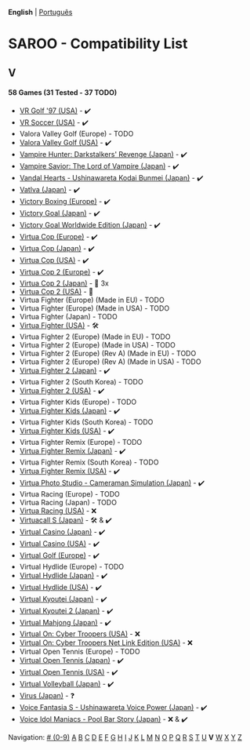 **English** | [Português](../pt-br/V.md)

# SAROO - Compatibility List

## V

#### 58 Games (31 Tested - 37 TODO)

- [VR Golf '97 (USA)](../../../Regions/Retails/USA/T-12518H/01/README.md) - :heavy_check_mark:
- [VR Soccer (USA)](../../../Regions/Retails/USA/T-12517H/01/README.md) - :heavy_check_mark:
- Valora Valley Golf (Europe) - TODO
- [Valora Valley Golf (USA)](../../../Regions/Retails/USA/T-2303H/01/README.md) - :heavy_check_mark:
- [Vampire Hunter: Darkstalkers' Revenge (Japan)](../../../Regions/Retails/Japan/T-1202G/01/README.md) - :heavy_check_mark:
- [Vampire Savior: The Lord of Vampire (Japan)](../../../Regions/Retails/Japan/T-1229G/01/README.md) - :heavy_check_mark:
- [Vandal Hearts - Ushinawareta Kodai Bunmei (Japan)](../../../Regions/Retails/Japan/T-9526G/01/README.md) - :heavy_check_mark:
- [Vatlva (Japan)](../../../Regions/Retails/Japan/T-31501G/01/README.md) - :heavy_check_mark:
- [Victory Boxing (Europe)](../../../Regions/Retails/Europe/T-6005H-50/01/README.md) - :heavy_check_mark:
- [Victory Goal (Japan)](../../../Regions/Retails/Japan/GS-9002/01/README.md) - :heavy_check_mark:
- [Victory Goal Worldwide Edition (Japan)](../../../Regions/Retails/Japan/GS-9112/01/README.md) - :heavy_check_mark:
- [Virtua Cop (Europe)](../../../Regions/Retails/Europe/MK-81015/01/README.md) - :heavy_check_mark:
- [Virtua Cop (Japan)](../../../Regions/Retails/Japan/GS-9060/01/README.md) - :heavy_check_mark:
- [Virtua Cop (USA)](../../../Regions/Retails/USA/MK-81015/01/README.md) - :heavy_check_mark:
- [Virtua Cop 2 (Europe)](../../../Regions/Retails/Europe/MK-81043/README.md) - :heavy_check_mark:
- [Virtua Cop 2 (Japan)](../../../Regions/Retails/Japan/GS-9097/README.md) - :minidisc: 3x
- [Virtua Cop 2 (USA)](../../../Regions/Retails/USA/MK-81043/README.md) - :100:
- Virtua Fighter (Europe) (Made in EU) - TODO
- Virtua Fighter (Europe) (Made in USA) - TODO
- Virtua Fighter (Japan) - TODO
- [Virtua Fighter (USA)](../../../Regions/Retails/USA/MK-81005/01/README.md) - :hammer_and_wrench:
- Virtua Fighter 2 (Europe) (Made in EU) - TODO
- Virtua Fighter 2 (Europe) (Made in USA) - TODO
- Virtua Fighter 2 (Europe) (Rev A) (Made in EU) - TODO
- Virtua Fighter 2 (Europe) (Rev A) (Made in USA) - TODO
- [Virtua Fighter 2 (Japan)](../../../Regions/Retails/Japan/GS-9079/01/README.md) - :heavy_check_mark:
- Virtua Fighter 2 (South Korea) - TODO
- [Virtua Fighter 2 (USA)](../../../Regions/Retails/USA/MK-81014/01/README.md) - :heavy_check_mark:
- Virtua Fighter Kids (Europe) - TODO
- [Virtua Fighter Kids (Japan)](../../../Regions/Retails/Japan/GS-9098/01/README.md) - :heavy_check_mark:
- Virtua Fighter Kids (South Korea) - TODO
- [Virtua Fighter Kids (USA)](../../../Regions/Retails/USA/MK-81049/01/README.md) - :heavy_check_mark:
- Virtua Fighter Remix (Europe) - TODO
- [Virtua Fighter Remix (Japan)](../../../Regions/Retails/Japan/GS-9039/01/README.md) - :heavy_check_mark:
- Virtua Fighter Remix (South Korea) - TODO
- [Virtua Fighter Remix (USA)](../../../Regions/Retails/USA/MK-81023/01/README.md) - :heavy_check_mark:
- [Virtua Photo Studio - Cameraman Simulation (Japan)](../../../Regions/Retails/Japan/T-8103G/01/README.md) - :heavy_check_mark:
- Virtua Racing (Europe) - TODO
- Virtua Racing (Japan) - TODO
- [Virtua Racing (USA)](../../../Regions/Retails/USA/T-4801H/01/README.md) - :x:
- [Virtuacall S (Japan)](../../../Regions/Retails/Japan/T-19718G/01/README.md) - :hammer_and_wrench: & :heavy_check_mark:
- [Virtual Casino (Japan)](../../../Regions/Retails/Japan/T-27301G/01/README.md) - :heavy_check_mark:
- [Virtual Casino (USA)](../../../Regions/Retails/USA/T-31102H/01/README.md) - :heavy_check_mark:
- [Virtual Golf (Europe)](../../../Regions/Retails/Europe/T-11506H50/01/README.md) - :heavy_check_mark:
- Virtual Hydlide (Europe) - TODO
- [Virtual Hydlide (Japan)](../../../Regions/Retails/Japan/GS-9012/01/README.md) - :heavy_check_mark:
- [Virtual Hydlide (USA)](../../../Regions/Retails/USA/T-14401H/01/README.md) - :heavy_check_mark:
- [Virtual Kyoutei (Japan)](../../../Regions/Retails/Japan/T-7101G/01/README.md) - :heavy_check_mark:
- [Virtual Kyoutei 2 (Japan)](../../../Regions/Retails/Japan/T-7104G/01/README.md) - :heavy_check_mark:
- [Virtual Mahjong (Japan)](../../../Regions/Retails/Japan/T-2206G/01/README.md) - :heavy_check_mark:
- [Virtual On: Cyber Troopers (USA)](../../../Regions/Retails/USA/MK-81042/01/README.md) - :x:
- [Virtual On: Cyber Troopers Net Link Edition (USA)](../../../Regions/Retails/USA/MK-81042/01/README.md) - :x:
- Virtual Open Tennis (Europe) - TODO
- [Virtual Open Tennis (Japan)](../../../Regions/Retails/Japan/T-15007G/01/README.md) - :heavy_check_mark:
- [Virtual Open Tennis (USA)](../../../Regions/Retails/USA/T-8129H/01/README.md) - :heavy_check_mark:
- [Virtual Volleyball (Japan)](../../../Regions/Retails/Japan/T-15005G/01/README.md) - :heavy_check_mark:
- [Virus (Japan)](../../../Regions/Retails/Japan/T-14304G/01/README.md) - :question:
- [Voice Fantasia S - Ushinawareta Voice Power (Japan)](../../../Regions/Retails/Japan/T-16706G/01/README.md) - :heavy_check_mark:
- [Voice Idol Maniacs - Pool Bar Story (Japan)](../../../Regions/Retails/Japan/T-1312G/01/README.md) - :x: & :heavy_check_mark:

Navigation:
[# (0-9)](./09.md) [A](./A.md) [B](./B.md) [C](./C.md) [D](./D.md) [E](./E.md) [F](./F.md) [G](./G.md) [H](./H.md) [I](./I.md) [J](./J.md) [K](./K.md) [L](./L.md) [M](./M.md) [N](./N.md) [O](./O.md) [P](./P.md) [Q](./Q.md) [R](./R.md) [S](./S.md) [T](./T.md) [U](./U.md) **V** [W](./W.md) [X](./X.md) [Y](./Y.md) [Z](./Z.md)
